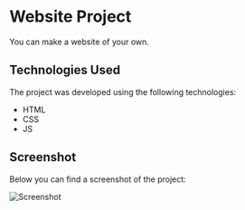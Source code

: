 # Website Project

You can make a website of your own.

## Technologies Used

The project was developed using the following technologies:

- HTML
- CSS
- JS

## Screenshot

Below you can find a screenshot of the project:

![Screenshot](Ekran.gif)

